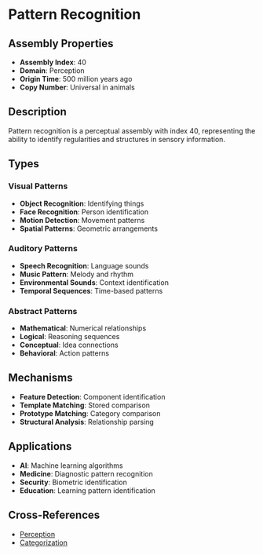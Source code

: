 # Pattern Recognition

## Assembly Properties
- **Assembly Index**: 40
- **Domain**: Perception
- **Origin Time**: 500 million years ago
- **Copy Number**: Universal in animals

## Description

Pattern recognition is a perceptual assembly with index 40, representing the ability to identify regularities and structures in sensory information.

## Types

### Visual Patterns
- **Object Recognition**: Identifying things
- **Face Recognition**: Person identification
- **Motion Detection**: Movement patterns
- **Spatial Patterns**: Geometric arrangements

### Auditory Patterns
- **Speech Recognition**: Language sounds
- **Music Pattern**: Melody and rhythm
- **Environmental Sounds**: Context identification
- **Temporal Sequences**: Time-based patterns

### Abstract Patterns
- **Mathematical**: Numerical relationships
- **Logical**: Reasoning sequences
- **Conceptual**: Idea connections
- **Behavioral**: Action patterns

## Mechanisms

- **Feature Detection**: Component identification
- **Template Matching**: Stored comparison
- **Prototype Matching**: Category comparison
- **Structural Analysis**: Relationship parsing

## Applications

- **AI**: Machine learning algorithms
- **Medicine**: Diagnostic pattern recognition
- **Security**: Biometric identification
- **Education**: Learning pattern identification

## Cross-References

- [Perception](/domains/cognitive/perception/sensory_processing.md)
- [Categorization](/domains/cognitive/reasoning/categorization.md)